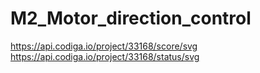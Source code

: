 # M2_Motor_direction_control
https://api.codiga.io/project/33168/score/svg
https://api.codiga.io/project/33168/status/svg
